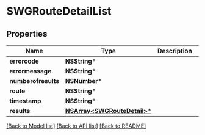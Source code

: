 # SWGRouteDetailList

## Properties
Name | Type | Description | Notes
------------ | ------------- | ------------- | -------------
**errorcode** | **NSString*** |  | [optional] 
**errormessage** | **NSString*** |  | [optional] 
**numberofresults** | **NSNumber*** |  | [optional] 
**route** | **NSString*** |  | [optional] 
**timestamp** | **NSString*** |  | [optional] 
**results** | [**NSArray&lt;SWGRouteDetail&gt;***](SWGRouteDetail.md) |  | [optional] 

[[Back to Model list]](../README.md#documentation-for-models) [[Back to API list]](../README.md#documentation-for-api-endpoints) [[Back to README]](../README.md)


